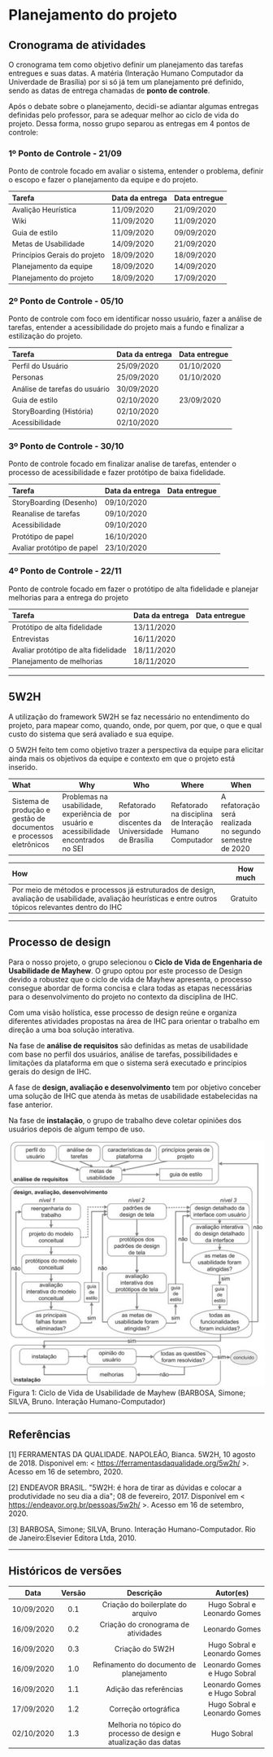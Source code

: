 # Planejamento do projeto

## Cronograma de atividades

O cronograma tem como objetivo definir um planejamento das tarefas entregues e suas datas. A matéria (Interação Humano Computador da Univerdade de Brasília) por si só já tem um planejamento pré definido, sendo as datas de entrega chamadas de **ponto de controle**.

Após o debate sobre o planejamento, decidi-se adiantar algumas entregas definidas pelo professor, para se adequar melhor ao ciclo de vida do projeto. Dessa forma, nosso grupo separou as entregas em 4 pontos de controle:

### 1º Ponto de Controle - 21/09

Ponto de controle focado em avaliar o sistema, entender o problema, definir o escopo e fazer o planejamento da equipe e do projeto.

| Tarefa                       | Data da entrega | Data entregue |
| :--------------------------- | --------------- | ------------- |
| Avalição Heurística          | 11/09/2020      | 21/09/2020    |
| Wiki                         | 11/09/2020      | 11/09/2020    |
| Guia de estilo               | 11/09/2020      | 09/09/2020    |
| Metas de Usabilidade         | 14/09/2020      | 21/09/2020    |
| Princípios Gerais do projeto | 18/09/2020      | 18/09/2020    |
| Planejamento da equipe       | 18/09/2020      | 14/09/2020    |
| Planejamento do projeto      | 18/09/2020      | 17/09/2020    |

### 2º Ponto de Controle - 05/10

Ponto de controle com foco em identificar nosso usuário, fazer a análise de tarefas, entender a acessibilidade do projeto mais a fundo e finalizar a estilização do projeto.

| Tarefa                        | Data da entrega | Data entregue |
| :---------------------------- | --------------- | ------------- |
| Perfil do Usuário             | 25/09/2020      | 01/10/2020    |
| Personas                      | 25/09/2020      | 01/10/2020    |
| Análise de tarefas do usuário | 30/09/2020      |               |
| Guia de estilo                | 02/10/2020      | 23/09/2020    |
| StoryBoarding (História)      | 02/10/2020      |               |
| Acessibilidade                | 02/10/2020      |               |

### 3º Ponto de Controle - 30/10

Ponto de controle focado em finalizar analise de tarefas, entender o processo de acessibilidade e fazer protótipo de baixa fidelidade.

| Tarefa                     | Data da entrega | Data entregue |
| :------------------------- | --------------- | ------------- |
| StoryBoarding (Desenho)    | 09/10/2020      |               |
| Reanalise de tarefas       | 09/10/2020      |               |
| Acessibilidade             | 09/10/2020      |               |
| Protótipo de papel         | 16/10/2020      |               |
| Avaliar protótipo de papel | 23/10/2020      |               |

### 4º Ponto de Controle - 22/11

Ponto de controle focado em fazer o protótipo de alta fidelidade e planejar melhorias para a entrega do projeto

| Tarefa                               | Data da entrega | Data entregue |
| :----------------------------------- | --------------- | ------------- |
| Protótipo de alta fidelidade         | 13/11/2020      |               |
| Entrevistas                          | 16/11/2020      |               |
| Avaliar protótipo de alta fidelidade | 18/11/2020      |               |
| Planejamento de melhorias            | 18/11/2020      |               |

---

## 5W2H

A utilização do framework 5W2H se faz necessário no entendimento do projeto, para mapear como, quando, onde, por quem, por que, o que e qual custo do sistema que será avaliado e sua equipe.

O 5W2H feito tem como objetivo trazer a perspectiva da equipe para elicitar ainda mais os objetivos da equipe e contexto em que o projeto está inserido.

| What                                                               | Why                                                                                  | Who                                                  | Where                                                   | When                                                     |
| :----------------------------------------------------------------- | ------------------------------------------------------------------------------------ | ---------------------------------------------------- | ------------------------------------------------------- | -------------------------------------------------------- |
| Sistema de produção e gestão de documentos e processos eletrônicos | Problemas na usabilidade, experiência de usuário e acessibilidade encontrados no SEI | Refatorado por discentes da Universidade de Brasília | Refatorado na disciplina de Interação Humano Computador | A refatoração será realizada no segundo semestre de 2020 |

| How                                                                                                                                                        | How much |
| :--------------------------------------------------------------------------------------------------------------------------------------------------------- | -------- |
| Por meio de métodos e processos já estruturados de design, avaliação de usabilidade, avaliação heurísticas e entre outros tópicos relevantes dentro do IHC | Gratuito |

---

## Processo de design

Para o nosso projeto, o grupo selecionou o **Ciclo de Vida de Engenharia de Usabilidade de Mayhew**. O grupo optou por este processo de Design devido a robustez que o ciclo de vida de Mayhew apresenta, o processo consegue abordar de forma concisa e clara todas as etapas necessárias para o desenvolvimento do projeto no contexto da disciplina de IHC.

Com uma visão holística, esse processo de design reúne e organiza diferentes atividades propostas na área de IHC para orientar o trabalho em direção a uma boa solução interativa.

Na fase de **análise de requisitos** são definidas as metas de usabilidade com base no perfil dos usuários, análise de tarefas, possibilidades e limitações da plataforma em que o sistema será executado e princípios gerais do design de IHC.

A fase de **design, avaliação e desenvolvimento** tem por objetivo conceber uma solução de IHC que atenda às metas de usabilidade estabelecidas na fase anterior.

Na fase de **instalação**, o grupo de trabalho deve coletar opiniões dos usuários depois de algum tempo de uso.

![Mayhew](../assets/images/mayhew.png ":class=inferno")
Figura 1: Ciclo de Vida de Usabilidade de Mayhew (BARBOSA, Simone; SILVA, Bruno. Interação Humano-Computador)

---

## Referências

[1] FERRAMENTAS DA QUALIDADE. NAPOLEÃO, Bianca. 5W2H, 10 agosto de 2018. Disponivel em: < https://ferramentasdaqualidade.org/5w2h/ >. Acesso em 16 de setembro, 2020.

[2] ENDEAVOR BRASIL. "5W2H: é hora de tirar as dúvidas e colocar a produtividade no seu dia a dia"; 08 de fevereiro, 2017. Disponível em < https://endeavor.org.br/pessoas/5w2h/ >. Acesso em 16 de setembro, 2020.

[3] BARBOSA, Simone; SILVA, Bruno. Interação Humano-Computador. Rio de Janeiro:Elsevier Editora Ltda, 2010.

---

## Históricos de versões

|    Data    | Versão |                            Descrição                             |          Autor(es)           |
| :--------: | :----: | :--------------------------------------------------------------: | :--------------------------: |
| 10/09/2020 |  0.1   |                Criação do boilerplate do arquivo                 | Hugo Sobral e Leonardo Gomes |
| 16/09/2020 |  0.2   |               Criação do cronograma de atividades                |        Leonardo Gomes        |
| 16/09/2020 |  0.3   |                         Criação do 5W2H                          | Hugo Sobral e Leonardo Gomes |
| 16/09/2020 |  1.0   |             Refinamento do documento de planejamento             | Leonardo Gomes e Hugo Sobral |
| 16/09/2020 |  1.1   |                      Adição das referências                      | Leonardo Gomes e Hugo Sobral |
| 17/09/2020 |  1.2   |                       Correção ortográfica                       | Hugo Sobral e Leonardo Gomes |
| 02/10/2020 |  1.3   | Melhoria no tópico do processo de design e atualização das datas |         Hugo Sobral          |
